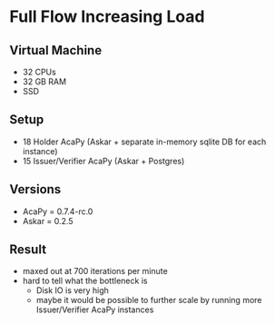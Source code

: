 # Full Flow Increasing Load

## Virtual Machine
- 32 CPUs
- 32 GB RAM
- SSD

## Setup
- 18 Holder AcaPy (Askar + separate in-memory sqlite DB for each instance)
- 15 Issuer/Verifier AcaPy (Askar + Postgres) 

## Versions
- AcaPy = 0.7.4-rc.0
- Askar = 0.2.5

## Result
- maxed out at 700 iterations per minute
- hard to tell what the bottleneck is
  - Disk IO is very high
  - maybe it would be possible to further scale by running more Issuer/Verifier AcaPy instances